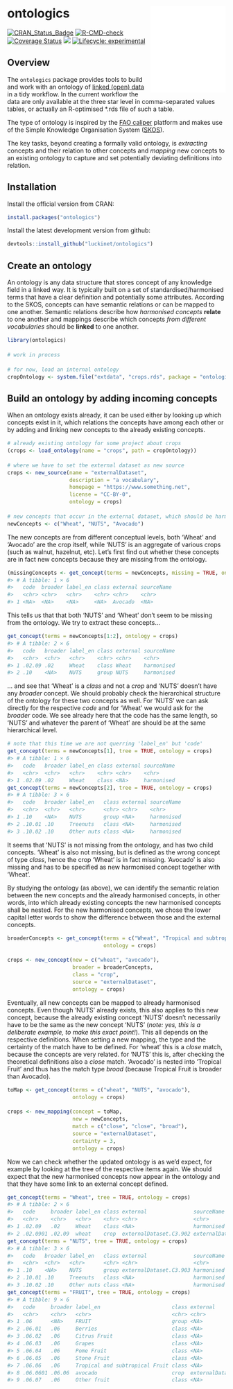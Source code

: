
<!-- README.md is generated from README.Rmd. Please edit that file -->

# ontologics <a href='https://github.com/luckinet/ontologics/'><img src='man/figures/logo.svg' align="right" height="200" /></a>

<!-- badges: start -->

[![CRAN_Status_Badge](http://www.r-pkg.org/badges/version/ontologics)](https://cran.r-project.org/package=ontologics)
[![R-CMD-check](https://github.com/luckinet/ontologics/workflows/R-CMD-check/badge.svg)](https://github.com/luckinet/ontologics/actions)
[![Coverage
Status](https://codecov.io/gh/luckinet/ontologics/branch/master/graph/badge.svg)](https://codecov.io/github/luckinet/ontologics?branch=master)
[![](http://cranlogs.r-pkg.org/badges/grand-total/ontologics)](https://cran.r-project.org/package=geometr)
[![Lifecycle:
experimental](https://img.shields.io/badge/lifecycle-experimental-orange.svg)](https://lifecycle.r-lib.org/articles/stages.html#experimental)
<!-- badges: end -->

## Overview

The `ontologics` package provides tools to build and work with an
ontology of [linked (open)
data](https://en.wikipedia.org/wiki/Linked_data) in a tidy workflow. In
the current workflow the data are only available at the three star level
in comma-separated values tables, or actually an R-optimised \*.rds file
of such a table.

The type of ontology is inspired by the [FAO
caliper](https://datalab.review.fao.org/datalab/caliper/web/) platform
and makes use of the Simple Knowledge Organisation System
([SKOS](https://www.w3.org/TR/skos-reference/)).

The key tasks, beyond creating a formally valid ontology, is
*extracting* concepts and their relation to other concepts and *mapping*
new concepts to an existing ontology to capture and set potentially
deviating definitions into relation.

## Installation

Install the official version from CRAN:

``` r
install.packages("ontologics")
```

Install the latest development version from github:

``` r
devtools::install_github("luckinet/ontologics")
```

## Create an ontology

An ontology is any data structure that stores concept of any knowledge
field in a linked way. It is typically built on a set of
standardised/harmonised terms that have a clear definition and
potentially some attributes. According to the SKOS, concepts can have
semantic relations or can be mapped to one another. Semantic relations
describe how *harmonised concepts* **relate** to one another and
mappings describe which concepts *from different vocabularies* should be
**linked** to one another.

``` r
library(ontologics)

# work in process

# for now, load an internal ontology
cropOntology <- system.file("extdata", "crops.rds", package = "ontologics")
```

## Build an ontology by adding incoming concepts

When an ontology exists already, it can be used either by looking up
which concepts exist in it, which relations the concepts have among each
other or by adding and linking new concepts to the already existing
concepts.

``` r
# already existing ontology for some project about crops
(crops <- load_ontology(name = "crops", path = cropOntology))

# where we have to set the external dataset as new source
crops <- new_source(name = "externalDataset",
                    description = "a vocabulary",
                    homepage = "https://www.something.net",
                    license = "CC-BY-0",
                    ontology = crops)

# new concepts that occur in the external dataset, which should be harmonised with the ontology
newConcepts <- c("Wheat", "NUTS", "Avocado")
```

The new concepts are from different conceptual levels, both ‘Wheat’ and
‘Avocado’ are the crop itself, while ‘NUTS’ is an aggregate of various
crops (such as walnut, hazelnut, etc). Let’s first find out whether
these concepts are in fact new concepts because they are missing from
the ontology.

``` r
(missingConcepts <- get_concept(terms = newConcepts, missing = TRUE, ontology = crops))
#> # A tibble: 1 × 6
#>   code  broader label_en class external sourceName
#>   <chr> <chr>   <chr>    <chr> <chr>    <chr>     
#> 1 <NA>  <NA>    <NA>     <NA>  Avocado  <NA>
```

This tells us that that both ‘NUTS’ and ‘Wheat’ don’t seem to be missing
from the ontology. We try to extract these concepts…

``` r
get_concept(terms = newConcepts[1:2], ontology = crops)
#> # A tibble: 2 × 6
#>   code   broader label_en class external sourceName
#>   <chr>  <chr>   <chr>    <chr> <chr>    <chr>     
#> 1 .02.09 .02     Wheat    class Wheat    harmonised
#> 2 .10    <NA>    NUTS     group NUTS     harmonised
```

… and see that ‘Wheat’ is a *class* and not a *crop* and ‘NUTS’ doesn’t
have any *broader* concept. We should probably check the hierarchical
structure of the ontology for these two concepts as well. For ‘NUTS’ we
can ask directly for the respective *code* and for ‘Wheat’ we would ask
for the *broader* code. We see already here that the code has the same
length, so ‘NUTS’ and whatever the parent of ‘Wheat’ are should be at
the same hierarchical level.

``` r
# note that this time we are not querring 'label_en' but 'code'
get_concept(terms = newConcepts[1], tree = TRUE, ontology = crops)
#> # A tibble: 1 × 6
#>   code   broader label_en class external sourceName
#>   <chr>  <chr>   <chr>    <chr> <chr>    <chr>     
#> 1 .02.09 .02     Wheat    class <NA>     harmonised
get_concept(terms = newConcepts[2], tree = TRUE, ontology = crops)
#> # A tibble: 3 × 6
#>   code   broader label_en   class external sourceName
#>   <chr>  <chr>   <chr>      <chr> <chr>    <chr>     
#> 1 .10    <NA>    NUTS       group <NA>     harmonised
#> 2 .10.01 .10     Treenuts   class <NA>     harmonised
#> 3 .10.02 .10     Other nuts class <NA>     harmonised
```

It seems that ‘NUTS’ is not missing from the ontology, and has two child
concepts. ‘Wheat’ is also not missing, but is defined as the wrong
concept of type *class*, hence the crop ‘Wheat’ is in fact missing.
‘Avocado’ is also missing and has to be specified as new harmonised
concept together with ‘Wheat’.

By studying the ontology (as above), we can identify the semantic
relation between the new concepts and the already harmonised concepts,
in other words, into which already existing concepts the new harmonised
concepts shall be nested. For the new harmonised concepts, we chose the
lower capital letter words to show the difference between those and the
external concepts.

``` r
broaderConcepts <- get_concept(terms = c("Wheat", "Tropical and subtropical Fruit"), 
                               ontology = crops)

crops <- new_concept(new = c("wheat", "avocado"),
                     broader = broaderConcepts,
                     class = "crop",                                         
                     source = "externalDataset", 
                     ontology = crops)
```

Eventually, all new concepts can be mapped to already harmonised
concepts. Even though ‘NUTS’ already exists, this also applies to this
new concept, because the already existing concept ‘NUTS’ doesn’t
necessarily have to be the same as the new concept ‘NUTS’ (*note: yes,
this is a deliberate example, to make this exact point!*). This all
depends on the respective definitions. When setting a new mapping, the
type and the certainty of the match have to be defined. For ‘wheat’ this
is a *close* match, because the concepts are very related. for ‘NUTS’
this is, after checking the theoretical definitions also a *close*
match. ‘Avocado’ is nested into ‘Tropical Fruit’ and thus has the match
type *broad* (because Tropical Fruit is broader than Avocado).

``` r
toMap <- get_concept(terms = c("wheat", "NUTS", "avocado"), 
                     ontology = crops)

crops <- new_mapping(concept = toMap,
                     new = newConcepts,
                     match = c("close", "close", "broad"), 
                     source = "externalDataset",
                     certainty = 3, 
                     ontology = crops)
```

Now we can check whether the updated ontology is as we’d expect, for
example by looking at the tree of the respective items again. We should
expect that the new harmonised concepts now appear in the ontology and
that they have some link to an external concept defined.

``` r
get_concept(terms = "Wheat", tree = TRUE, ontology = crops)
#> # A tibble: 2 × 6
#>   code     broader label_en class external               sourceName     
#>   <chr>    <chr>   <chr>    <chr> <chr>                  <chr>          
#> 1 .02.09   .02     Wheat    class <NA>                   harmonised     
#> 2 .02.0901 .02.09  wheat    crop  externalDataset.C3.902 externalDataset
get_concept(terms = "NUTS", tree = TRUE, ontology = crops)
#> # A tibble: 3 × 6
#>   code   broader label_en   class external               sourceName
#>   <chr>  <chr>   <chr>      <chr> <chr>                  <chr>     
#> 1 .10    <NA>    NUTS       group externalDataset.C3.903 harmonised
#> 2 .10.01 .10     Treenuts   class <NA>                   harmonised
#> 3 .10.02 .10     Other nuts class <NA>                   harmonised
get_concept(terms = "FRUIT", tree = TRUE, ontology = crops)
#> # A tibble: 9 × 6
#>   code     broader label_en                       class external      sourceName
#>   <chr>    <chr>   <chr>                          <chr> <chr>         <chr>     
#> 1 .06      <NA>    FRUIT                          group <NA>          harmonised
#> 2 .06.01   .06     Berries                        class <NA>          harmonised
#> 3 .06.02   .06     Citrus Fruit                   class <NA>          harmonised
#> 4 .06.03   .06     Grapes                         class <NA>          harmonised
#> 5 .06.04   .06     Pome Fruit                     class <NA>          harmonised
#> 6 .06.05   .06     Stone Fruit                    class <NA>          harmonised
#> 7 .06.06   .06     Tropical and subtropical Fruit class <NA>          harmonised
#> 8 .06.0601 .06.06  avocado                        crop  externalData… externalD…
#> 9 .06.07   .06     Other fruit                    class <NA>          harmonised
```
